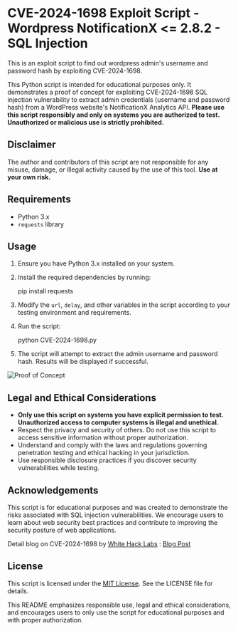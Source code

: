 # CVE-2024-1698 Exploit Script - Wordpress NotificationX <= 2.8.2 - SQL Injection
This is an exploit script to find out wordpress admin's username and password hash by exploiting CVE-2024-1698.

This Python script is intended for educational purposes only. It demonstrates a proof of concept for exploiting CVE-2024-1698 SQL injection vulnerability to extract admin credentials (username and password hash) from a WordPress website's NotificationX Analytics API. **Please use this script responsibly and only on systems you are authorized to test. Unauthorized or malicious use is strictly prohibited.**

## Disclaimer

The author and contributors of this script are not responsible for any misuse, damage, or illegal activity caused by the use of this tool. **Use at your own risk.**

## Requirements

- Python 3.x
- `requests` library

## Usage

1. Ensure you have Python 3.x installed on your system.
2. Install the required dependencies by running:

    pip install requests

3. Modify the `url`, `delay`, and other variables in the script according to your testing environment and requirements.
4. Run the script:

    python CVE-2024-1698.py

5. The script will attempt to extract the admin username and password hash. Results will be displayed if successful.

![Proof of Concept](cve-2024-1698.jpeg)

## Legal and Ethical Considerations

- **Only use this script on systems you have explicit permission to test. Unauthorized access to computer systems is illegal and unethical.**
- Respect the privacy and security of others. Do not use this script to access sensitive information without proper authorization.
- Understand and comply with the laws and regulations governing penetration testing and ethical hacking in your jurisdiction.
- Use responsible disclosure practices if you discover security vulnerabilities while testing.

## Acknowledgements

This script is for educational purposes and was created to demonstrate the risks associated with SQL injection vulnerabilities. We encourage users to learn about web security best practices and contribute to improving the security posture of web applications.

Detail blog on CVE-2024-1698 by [White Hack Labs](https://whitehacklabs.com/)
: [Blog Post](https://ethicalhacking.uk/sql-injection-alert-dissecting-cve-2024-1698-in-notificationx-for-wordpress/)

## License

This script is licensed under the [MIT License](LICENSE). See the LICENSE file for details.

This README emphasizes responsible use, legal and ethical considerations, and encourages users to only use the script for educational purposes and with proper authorization.
